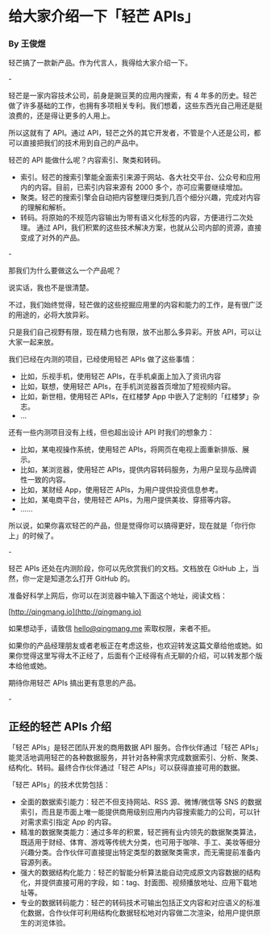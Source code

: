 # 给大家介绍一下「轻芒 APIs」
### By 王俊煜


轻芒搞了一款新产品。作为代言人，我得给大家介绍一下。

\-

轻芒是一家内容技术公司，前身是豌豆荚的应用内搜索，有 4 年多的历史。轻芒做了许多基础的工作，也拥有多项相关专利。我们想着，这些东西光自己用还是挺浪费的，还是得让更多的人用上。

所以这就有了 API。通过 API，轻芒之外的其它开发者，不管是个人还是公司，都可以直接把我们的技术用到自己的产品中。

轻芒的 API 能做什么呢？内容索引、聚类和转码。
- 索引。轻芒的搜索引擎能全面索引来源于网站、各大社交平台、公众号和应用内的内容。目前，已索引内容来源有 2000 多个，亦可应需要继续增加。
- 聚类。轻芒的搜索引擎会自动把内容整理归类到几百个细分兴趣，完成对内容的理解和解析。
- 转码。将原始的不规范内容输出为带有语义化标签的内容，方便进行二次处理。
通过 API，我们积累的这些技术解决方案，也就从公司内部的资源，直接变成了对外的产品。

\-

那我们为什么要做这么一个产品呢？

说实话，我也不是很清楚。

不过，我们始终觉得，轻芒做的这些挖掘应用里的内容和能力的工作，是有很广泛的用途的，必将大放异彩。

只是我们自己视野有限，现在精力也有限，放不出那么多异彩。开放 API，可以让大家一起来放。

我们已经在内测的项目，已经使用轻芒 APIs 做了这些事情：
- 比如，乐视手机，使用轻芒 APIs，在手机桌面上加入了资讯内容
- 比如，联想，使用轻芒 APIs，在手机浏览器首页增加了短视频内容。
- 比如，新世相，使用轻芒 APIs，在红楼梦 App 中嵌入了定制的「红楼梦」杂志。
- …

还有一些内测项目没有上线，但也超出设计 API 时我们的想象力：
- 比如，某电视操作系统，使用轻芒 APIs，将网页在电视上面重新排版、展示。
- 比如，某浏览器，使用轻芒 APIs，提供内容转码服务，为用户呈现与品牌调性一致的内容。
- 比如，某财经 App，使用轻芒 APIs，为用户提供投资信息参考。
- 比如，某电商平台，使用轻芒 APIs，为用户提供美妆、穿搭等内容。
- ……

所以说，如果你喜欢轻芒的产品，但是觉得你可以搞得更好，现在就是「你行你上」的时候了。

\-

轻芒 APIs 还处在内测阶段，你可以先欣赏我们的文档。文档放在 GitHub 上，当然，你一定是知道怎么打开 GitHub 的。

准备好科学上网后，你可以在浏览器中输入下面这个地址，阅读文档：

[http://qingmang.io](http://qingmang.io)

如果想动手，请致信 hello@qingmang.me 索取权限，来者不拒。

如果你的产品经理朋友或者老板正在考虑这些，也欢迎转发这篇文章给他或她。如果你觉得这里写得太不正经了，后面有个正经得有点无聊的介绍，可以转发那个版本给他或她。

期待你用轻芒 APIs 搞出更有意思的产品。

\-

## 正经的轻芒 APIs 介绍

「轻芒 APIs」是轻芒团队开发的商用数据 API 服务。合作伙伴通过「轻芒 APIs」能灵活地调用轻芒的各种数据服务，并针对各种需求完成数据索引、分析、聚类、结构化、转码。最终合作伙伴通过「轻芒 APIs」可以获得直接可用的数据。

「轻芒 APIs」的技术优势包括：
- 全面的数据索引能力：轻芒不但支持网站、RSS 源、微博/微信等 SNS 的数据索引，而且是市面上唯一能提供商用级别应用内内容搜索能力的公司，可以针对需求索引指定 App 的内容。
- 精准的数据聚类能力：通过多年的积累，轻芒拥有业内领先的数据聚类算法，既适用于财经、体育、游戏等传统大分类，也可用于咖啡、手工、美妆等细分兴趣分类。合作伙伴可直接提出特定类型的数据聚类需求，而无需提前准备内容源列表。
- 强大的数据结构化能力：轻芒的智能分析算法能自动完成原文内容数据的结构化，并提供直接可用的字段，如：tag、封面图、视频播放地址、应用下载地址等。
- 专业的数据转码能力：轻芒的转码技术可输出包括正文内容和对应语义的标准化数据，合作伙伴可利用结构化数据轻松地对内容做二次渲染，给用户提供原生的浏览体验。

